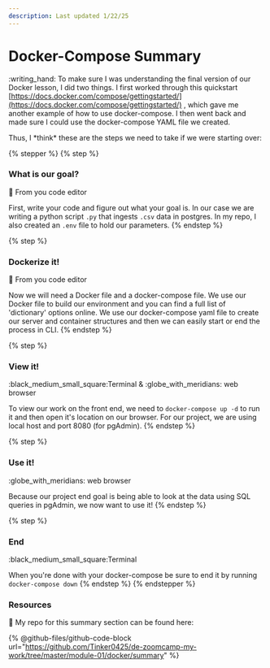 ```yaml
---
description: Last updated 1/22/25
---
```


# Docker-Compose Summary

:writing\_hand: To make sure I was understanding the final version of our Docker lesson, I did two things. I first worked through this quickstart [https://docs.docker.com/compose/gettingstarted/](https://docs.docker.com/compose/gettingstarted/) , which gave me another example of how to use docker-compose. I then went back and made sure I could use the docker-compose YAML file we created.

Thus, I \*think\* these are the steps we need to take if we were starting over:

{% stepper %}
{% step %}
### What is our goal?

:pencil: From you code editor

First, write your code and figure out what your goal is. In our case we are writing a python script `.py` that ingests `.csv` data in postgres. In my repo, I also created an `.env` file to hold our parameters.
{% endstep %}

{% step %}
### Dockerize it!

:pencil: From you code editor

Now we will need a Docker file and a docker-compose file. We use our Docker file to build our environment and you can find a full list of 'dictionary' options online. We use our docker-compose yaml file to create our server and container structures and then we can easily start or end the process in CLI.
{% endstep %}

{% step %}
### View it!

:black\_medium\_small\_square:Terminal & :globe\_with\_meridians: web browser

To view our work on the front end, we need to `docker-compose up -d` to run it and then open it's location on our browser. For our project, we are using local host and port 8080 (for pgAdmin).
{% endstep %}

{% step %}
### Use it!

:globe\_with\_meridians: web browser

Because our project end goal is being able to look at the data using SQL queries in pgAdmin, we now want to use it!&#x20;
{% endstep %}

{% step %}
### End

:black\_medium\_small\_square:Terminal

When you're done with your docker-compose be sure to end it by running `docker-compose down`
{% endstep %}
{% endstepper %}

### Resources

:scroll: My repo for this summary section can be found here:

{% @github-files/github-code-block url="https://github.com/Tinker0425/de-zoomcamp-my-work/tree/master/module-01/docker/summary" %}
